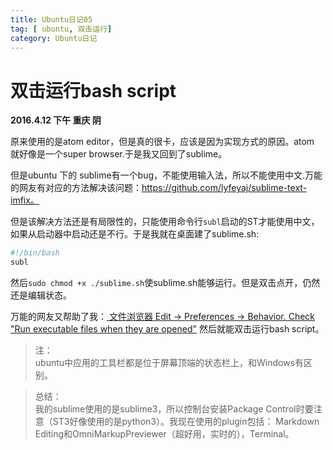 ```yaml
---
title: Ubuntu日记05
tag: [ ubuntu, 双击运行]
category: Ubuntu日记
---
```


# 双击运行bash script
**2016.4.12 下午 重庆 阴**

原来使用的是atom editor，但是真的很卡，应该是因为实现方式的原因。atom 就好像是一个super browser.于是我又回到了sublime。

但是ubuntu 下的 sublime有一个bug，不能使用输入法，所以不能使用中文.万能的网友有对应的方法解决该问题：https://github.com/lyfeyaj/sublime-text-imfix。  

但是该解决方法还是有局限性的，只能使用命令行`subl`启动的ST才能使用中文，如果从启动器中启动还是不行。于是我就在桌面建了sublime.sh:  

```bash
#!/bin/bash
subl
```

然后`sudo chmod +x ./sublime.sh`使sublime.sh能够运行。但是双击点开，仍然还是编辑状态。

万能的网友又帮助了我：[ 文件浏览器 Edit -> Preferences -> Behavior. Check "Run executable files when they are opened"](http://askubuntu.com/questions/668079/how-to-make-a-sh-file-executable-by-double-click-in-ubuntu-14-04  )
然后就能双击运行bash script。  

>注：  
>ubuntu中应用的工具栏都是位于屏幕顶端的状态栏上，和Windows有区别。

>总结：  
>我的sublime使用的是sublime3，所以控制台安装Package Control时要注意（ST3好像使用的是python3）。我现在使用的plugin包括：
>Markdown Editing和OmniMarkupPreviewer（超好用，实时的），Terminal。